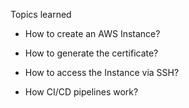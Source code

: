 Topics learned
- How to create an AWS Instance?
- How to generate the certificate?
- How to access the Instance via SSH?

- How CI/CD pipelines work?
